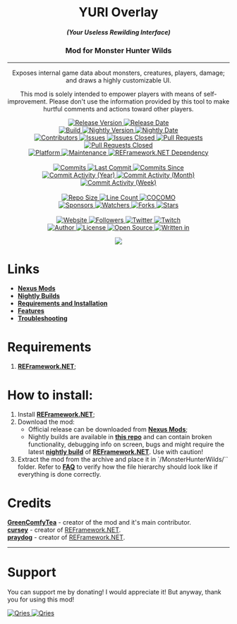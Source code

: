 <p align="center">
	<h1 align="center"><b>YURI Overlay</b></h1>
	<h5 align="center"><b>(Your Useless Rewilding Interface)</b></h2>
	<h3 align="center"><b>Mod for Monster Hunter Wilds</b></h2>
	<hr>
	<p align="center">Exposes internal game data about monsters, creatures, players, damage; and draws a highly customizable UI.</p>
	<p align="center">This mod is solely intended to empower players with means of self-improvement. Please don't use the information provided by this tool to make hurtful comments and actions toward other players.</p>
</p>

<p align="center">
	<a href="https://github.com/GreenComfyTea/MHWs-YURI-Overlay/releases">
		<img alt="Release Version" src="https://custom-icon-badges.demolab.com/github/v/release/GreenComfyTea/MHWs-YURI-Overlay?logo=tag" />
	</a>
	<a href="https://github.com/GreenComfyTea/MHWs-YURI-Overlay/releases">
		<img alt="Release Date" src="https://custom-icon-badges.demolab.com/github/release-date/GreenComfyTea/MHWs-YURI-Overlay?logo=clock" />
	</a>
	<br>
	<a href="https://github.com/GreenComfyTea/MHWs-YURI-Overlay/releases">
		<img alt="Build" src="https://custom-icon-badges.demolab.com/github/actions/workflow/status/GreenComfyTea/MHWs-YURI-Overlay/build-and-create-release.yml" />
	</a>
	<a href="https://github.com/GreenComfyTea/MHWs-YURI-Overlay-Nightly/releases">
		<img alt="Nightly Version" src="https://custom-icon-badges.demolab.com/github/v/release/GreenComfyTea/MHWs-YURI-Overlay-Nightly?display_name=release&logo=tag" />
	</a>
	<a href="https://github.com/GreenComfyTea/MHWs-YURI-Overlay-Nightly/releases">
		<img alt="Nightly Date" src="https://custom-icon-badges.demolab.com/github/release-date/GreenComfyTea/MHWs-YURI-Overlay-Nightly?logo=clock" />
	</a>
	<br>
	<a href="https://github.com/GreenComfyTea/MHWs-YURI-Overlay/graphs/contributors">
		<img alt="Contributors" src="https://custom-icon-badges.demolab.com/github/contributors/GreenComfyTea/MHWs-YURI-Overlay?logo=person-add" />
	</a>
	<a href="https://github.com/GreenComfyTea/MHWs-YURI-Overlay/issues">
		<img alt="Issues" src="https://custom-icon-badges.demolab.com/github/issues/GreenComfyTea/MHWs-YURI-Overlay?logo=issue-opened" />
	</a>
	<a href="https://github.com/GreenComfyTea/MHWs-YURI-Overlay/issues">
		<img alt="Issues Closed" src="https://custom-icon-badges.demolab.com/github/issues-closed/GreenComfyTea/MHWs-YURI-Overlay?logo=issue-closed" />
	</a>
	<a href="https://github.com/GreenComfyTea/MHWs-YURI-Overlay/pulls">
		<img alt="Pull Requests" src="https://custom-icon-badges.demolab.com/github/issues-pr/GreenComfyTea/MHWs-YURI-Overlay?logo=git-pull-request" />
	</a>
	<a href="https://github.com/GreenComfyTea/MHWs-YURI-Overlay/pulls">
		<img alt="Pull Requests Closed" src="https://custom-icon-badges.demolab.com/github/issues-pr-closed/GreenComfyTea/MHWs-YURI-Overlay?logo=git-pull-request-closed" />
	</a>
	<br>
	<a href="">
		<img alt="Platform" src="https://custom-icon-badges.demolab.com/badge/platform-win-blue?logo=device-desktop" />
	</a>
	<a href="">
		<img alt="Maintenance" src="https://custom-icon-badges.demolab.com/maintenance/yes/2025?logo=tools" />
	</a>
	<a href="https://GreenComfyTeanexusmods.com/monsterhunterrise/mods/26">
		<img alt="REFramework.NET Dependency" src="https://custom-icon-badges.demolab.com/badge/dependency-REFramework.NET-green?logo=package-dependencies" />
	</a>
	<br>
	<br>
	<a href="https://github.com/GreenComfyTea/MHWs-YURI-Overlay/commits/main">
		<img alt="Commits" src="https://custom-icon-badges.demolab.com/github/commit-activity/t/GreenComfyTea/MHWs-YURI-Overlay?logo=git-commit" />
	</a>
	<a href="https://github.com/GreenComfyTea/MHWs-YURI-Overlay/commits/main">
		<img alt="Last Commit" src="https://custom-icon-badges.demolab.com/github/last-commit/GreenComfyTea/MHWs-YURI-Overlay?logo=git-commit" />
	</a>
	<a href="https://github.com/GreenComfyTea/MHWs-YURI-Overlay/commits/main">
		<img alt="Commits Since" src="https://custom-icon-badges.demolab.com/github/commit-activity/t/GreenComfyTea/MHWs-YURI-Overlay?logo=git-commit" />
	</a>
	<br>
	<a href="https://github.com/GreenComfyTea/MHWs-YURI-Overlay/graphs/commit-activity">
		<img alt="Commit Activity (Year)" src="https://custom-icon-badges.demolab.com/github/commit-activity/y/GreenComfyTea/MHWs-YURI-Overlay?logo=pulse" />
	</a>
	<a href="https://github.com/GreenComfyTea/MHWs-YURI-Overlay/graphs/commit-activity">
		<img alt="Commit Activity (Month)" src="https://custom-icon-badges.demolab.com/github/commit-activity/m/GreenComfyTea/MHWs-YURI-Overlay?logo=pulse" />
	</a>
	<a href="https://github.com/GreenComfyTea/MHWs-YURI-Overlay/graphs/commit-activity">
		<img alt="Commit Activity (Week)" src="https://custom-icon-badges.demolab.com/github/commit-activity/w/GreenComfyTea/MHWs-YURI-Overlay?logo=pulse" />
	</a>
	<br>
	<br>
	<a href="">
		<img alt="Repo Size" src="https://custom-icon-badges.demolab.com/github/repo-size/GreenComfyTea/MHWs-YURI-Overlay?logo=database" />
	</a>
	<a href="">
		<img alt="Line Count" src="https://sloc.xyz/github/GreenComfyTea/MHWs-YURI-Overlay" />
	</a>
	<a href="">
		<img alt="COCOMO" src="https://sloc.xyz/github/GreenComfyTea/MHWs-YURI-Overlay/?category=cocomo" />
	</a>
	<br>
	<a href="https://github.com/sponsors/GreenComfyTea">
		<img alt="Sponsors" src="https://custom-icon-badges.demolab.com/github/sponsors/GreenComfyTea?logo=heart" />
	</a>
	<a href="https://github.com/GreenComfyTea/MHWs-YURI-Overlay/watchers">
		<img alt="Watchers" src="https://custom-icon-badges.demolab.com/github/watchers/GreenComfyTea/MHWs-YURI-Overlay?logo=eye" />
	</a>
	<a href="https://github.com/GreenComfyTea/MHWs-YURI-Overlay/forks">
		<img alt="Forks" src="https://custom-icon-badges.demolab.com/github/forks/GreenComfyTea/MHWs-YURI-Overlay?logo=repo-forked" />
	</a>
	<a href="https://github.com/GreenComfyTea/MHWs-YURI-Overlay/stargazers">
		<img alt="Stars" src="https://custom-icon-badges.demolab.com/github/stars/GreenComfyTea/MHWs-YURI-Overlay?logo=star" />
	</a>
	<br>
	<br>
	<a href="https://GreenComfyTeanexusmods.com/monsterhunterrise/mods/50">
		<img alt="Website" src="https://custom-icon-badges.demolab.com/website?down_color=red&down_message=down&up_color=brightgreen&up_message=up&logo=link&url=https://GreenComfyTeanexusmods.com/monsterhunterrise/mods/50" />
	</a>
	<a href="https://github.com/GreenComfyTea?tab=followers">
		<img alt="Followers" src="https://custom-icon-badges.demolab.com/github/followers/GreenComfyTea?logo=people" />
	</a>
	<a href="https://twitter.com/GreenComfyTea">
		<img alt="Twitter" src="https://img.shields.io/twitter/follow/GreenComfyTea?logo=twitter" />
	</a>
	<a href="https://GreenComfyTeatwitch.tv/GreenComfyTea">
		<img alt="Twitch" src="https://img.shields.io/twitch/status/GreenComfyTea?logo=twitch" />
	</a>
	<br>
	<a href="https://github.com/GreenComfyTea">
		<img alt="Author" src="https://custom-icon-badges.demolab.com/badge/author-GreenComfyTea-green?logo=person" />
	</a>
	<a href="https://github.com/GreenComfyTea/MHWs-YURI-Overlay/blob/main/LICENSE">
		<img alt="License" src="https://custom-icon-badges.demolab.com/github/license/GreenComfyTea/MHWs-YURI-Overlay?logo=law" />
	</a>
	<a href="https://github.com/topics/open-source">
		<img alt="Open Source" src="https://img.shields.io/badge/open%20source-%20yes-brightgreen?logo=openvpn" />
	</a>
	<a href="https://learn.microsoft.com/en-us/dotnet/">
		<img alt="Written in" src="https://custom-icon-badges.demolab.com/badge/written%20in-c%23-178600?logo=terminal" />
	</a>
</p>

<p align="center">
	<a>
		<img align="center" src="https://user-images.githubusercontent.com/30152047/183250401-9f2898dd-feb4-4903-802c-c9d398261f11.png" />
	</a>
</p>

# Links
* **[Nexus Mods](https://GreenComfyTeanexusmods.com/monsterhunterrise/mods/50)**  
* **[Nightly Builds](https://github.com/GreenComfyTea/MHWs-YURI-Overlay-Nightly)** 
* **[Requirements and Installation](https://github.com/GreenComfyTea/MHWs-YURI-Overlay/wiki/Requirements-and-Installation)**  
* **[Features](https://github.com/GreenComfyTea/MHWs-YURI-Overlay/wiki/Features)**  
* **[Troubleshooting](https://github.com/GreenComfyTea/MHWs-YURI-Overlay/wiki/Troubleshooting)**  

# Requirements
1. **[REFramework.NET](https://GreenComfyTeanexusmods.com/monsterhunterrise/mods/26)**;

# How to install:
1. Install **[REFramework.NET](https://GreenComfyTeanexusmods.com/monsterhunterrise/mods/26)**;
2. Download the mod:
	* Official release can be downloaded from **[Nexus Mods](https://GreenComfyTeanexusmods.com/monsterhunterrise/mods/50)**;
	* Nightly builds are available in **[this repo](https://github.com/GreenComfyTea/MHWs-YURI-Overlay-Nightly)** and can contain broken functionality, debugging info on screen, bugs and might require the latest **[nightly build](https://github.com/praydog/REFramework-nightly/releases)** of **[REFramework.NET](https://GreenComfyTeanexusmods.com/monsterhunterrise/mods/26)**. Use with caution!
3. Extract the mod from the archive and place it in `/MonsterHunterWilds/`` folder. Refer to **[FAQ](https://github.com/GreenComfyTea/MHWs-YURI-Overlay/wiki/FAQ)** to verify how the file hierarchy should look like if everything is done correctly.

# Credits
**[GreenComfyTea](https://github.com/GreenComfyTea)** - creator of the mod and it's main contributor.  
**[cursey](https://github.com/cursey)** - creator of [REFramework.NET](https://GreenComfyTeanexusmods.com/monsterhunterrise/mods/26).  
**[praydog](https://github.com/praydog)** - creator of [REFramework.NET](https://GreenComfyTeanexusmods.com/monsterhunterrise/mods/26).
***
# Support

You can support me by donating! I would appreciate it! But anyway, thank you for using this mod!

 <a href="https://streamelements.com/GreenComfyTea/tip">
  <img alt="Qries" src="https://panels.twitch.tv/panel-48897356-image-c6155d48-b689-4240-875c-f3141355cb56">
</a>
<a href="https://ko-fi.com/GreenComfyTea">
  <img alt="Qries" src="https://panels.twitch.tv/panel-48897356-image-c2fcf835-87e4-408e-81e8-790789c7acbc">
</a>
